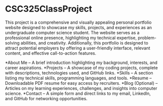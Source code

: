 # CSC325ClassProject
This project is a comprehensive and visually appealing personal portfolio website designed to showcase my skills, projects, and experiences as an undergraduate computer science student. The website serves as a professional online presence, highlighting my technical expertise, problem-solving abilities, and creativity. Additionally, this portfolio is designed to attract potential employers by offering a user-friendly interface, relevant content, and effective call-to-action features.

  *About Me – A brief introduction highlighting my background, interests, and career aspirations.
  *Projects – A showcase of my coding projects, complete with descriptions, technologies used, and GitHub links.
  *Skills – A section listing my technical skills, programming languages, and tools.
  *Resume – Downloadable PDF resume for easy access by recruiters.
  *Blog (Optional) – Articles on my learning experiences, challenges, and insights into computer science.
  *Contact – A simple form and direct links to my email, LinkedIn, and GitHub for networking opportunities.
